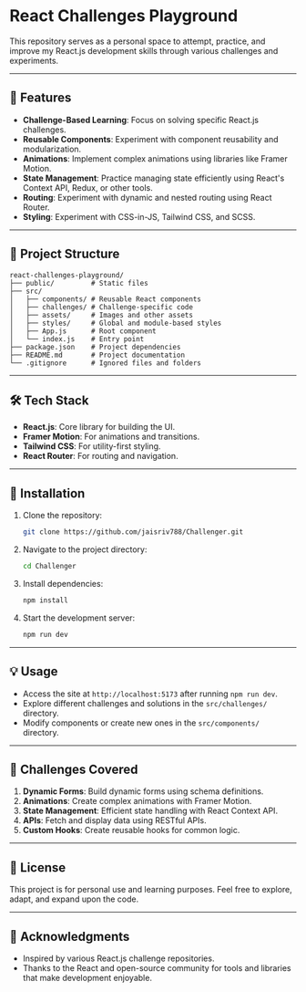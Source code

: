 # React Challenges Playground

This repository serves as a personal space to attempt, practice, and improve my React.js development skills through various challenges and experiments.

---

## 🚀 Features

- **Challenge-Based Learning**: Focus on solving specific React.js challenges.
- **Reusable Components**: Experiment with component reusability and modularization.
- **Animations**: Implement complex animations using libraries like Framer Motion.
- **State Management**: Practice managing state efficiently using React's Context API, Redux, or other tools.
- **Routing**: Experiment with dynamic and nested routing using React Router.
- **Styling**: Experiment with CSS-in-JS, Tailwind CSS, and SCSS.

---

## 📂 Project Structure

```
react-challenges-playground/
├── public/         # Static files
├── src/
│   ├── components/ # Reusable React components
│   ├── challenges/ # Challenge-specific code
│   ├── assets/     # Images and other assets
│   ├── styles/     # Global and module-based styles
│   ├── App.js      # Root component
│   └── index.js    # Entry point
├── package.json    # Project dependencies
├── README.md       # Project documentation
└── .gitignore      # Ignored files and folders
```

---

## 🛠️ Tech Stack

- **React.js**: Core library for building the UI.
- **Framer Motion**: For animations and transitions.
- **Tailwind CSS**: For utility-first styling.
- **React Router**: For routing and navigation.

---

## 🔧 Installation

1. Clone the repository:
   ```bash
   git clone https://github.com/jaisriv788/Challenger.git
   ```

2. Navigate to the project directory:
   ```bash
   cd Challenger
   ```

3. Install dependencies:
   ```bash
   npm install
   ```

4. Start the development server:
   ```bash
   npm run dev
   ```

---

## 💡 Usage

- Access the site at `http://localhost:5173` after running `npm run dev`.
- Explore different challenges and solutions in the `src/challenges/` directory.
- Modify components or create new ones in the `src/components/` directory.

---

## 📖 Challenges Covered

1. **Dynamic Forms**: Build dynamic forms using schema definitions.
2. **Animations**: Create complex animations with Framer Motion.
3. **State Management**: Efficient state handling with React Context API.
4. **APIs**: Fetch and display data using RESTful APIs.
5. **Custom Hooks**: Create reusable hooks for common logic.

---

## 📝 License

This project is for personal use and learning purposes. Feel free to explore, adapt, and expand upon the code.

---

## 🙌 Acknowledgments

- Inspired by various React.js challenge repositories.
- Thanks to the React and open-source community for tools and libraries that make development enjoyable.
